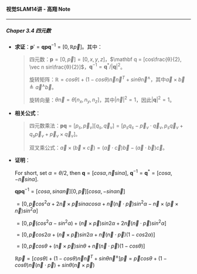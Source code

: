 #### 视觉SLAM14讲 - 高翔 Note

---

##### Chaper 3.4 四元数

- **求证**：$\mathbf p' = \mathbf q \mathbf p \mathbf q^{-1} = [0,\mathbb R\vec p]$。其中：

  > 四元数：$\mathbf p = [0,\vec p] = [0,x,y,z]$，$\mathbf q = [cos\frac{θ}{2}, \vec n sin\frac{θ}{2}]$，$\mathbf q^{-1} = \mathbf q^* / |\mathbf q|^2$。
  >
  > 旋转矩阵：$\mathbb R = cosθ\mathbb I + (1−cosθ) \vec n \vec n^T + sinθ\vec n ^∧$，其中$\vec a×\vec b \triangleq \vec a^∧ \vec b$。
  >
  > 旋转向量：$θ\vec n = θ[n_x,n_y,n_z]$，其中$|\vec n|^2 = 1$，因此$|\mathbf q|^2 = 1$。

- **相关公式**：

  > 四元数乘法：$\mathbf p \mathbf q = [p_s, \vec p_v][q_s,\vec q_v] = [p_s q_s − \vec p_v \cdot \vec q_v,  p_s \vec q_v + q_s \vec p_v + \vec p_v×\vec q_v]$。
  >
  > 双叉乘公式：$\vec a×(\vec b×\vec c) = (\vec a \cdot \vec c)\vec b - (\vec a \cdot \vec b)\vec c$。

- **证明**：

  For short, set $\alpha = θ/2$, then $\mathbf q = [cos\alpha, \vec ns in\alpha]$, $\mathbf q^{-1} = \mathbf q^* = [cos\alpha, -\vec n sin\alpha]$.

  $\mathbf q \mathbf p \mathbf q^{-1} = [cos\alpha, sin\alpha \vec n][0,\vec p][cos\alpha, -sin\alpha \vec n]$

  $= [0, \vec p cos^2\alpha + 2\vec n×\vec p sin\alpha cos\alpha + \vec n(\vec n \cdot \vec p)sin^2\alpha - \vec n×(\vec p×\vec n)sin^2\alpha]$

  $= [0, \vec p (cos^2\alpha-sin^2\alpha) + (\vec n×\vec p) sin2\alpha + 2\vec n(\vec n \cdot \vec p)sin^2\alpha]$

  $= [0, \vec p cos2\alpha + (\vec n×\vec p) sin2\alpha + \vec n(\vec n \cdot \vec p)(1-cos2\alpha)]$

  $= [0, \vec p cosθ + (\vec n×\vec p) sinθ + \vec n(\vec n \cdot \vec p)(1-cosθ)]$

  $\mathbb R\vec p = [cosθ\mathbb I + (1−cosθ) \vec n \vec n^T + sinθ\vec n ^∧]\vec p = \vec p cosθ + (1−cosθ) \vec n (\vec n \cdot \vec p) + sinθ(\vec n×\vec p)$

  

